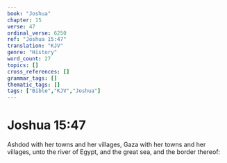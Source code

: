 ```yaml
---
book: "Joshua"
chapter: 15
verse: 47
ordinal_verse: 6250
ref: "Joshua 15:47"
translation: "KJV"
genre: "History"
word_count: 27
topics: []
cross_references: []
grammar_tags: []
thematic_tags: []
tags: ["Bible","KJV","Joshua"]
---
```


# Joshua 15:47

Ashdod with her towns and her villages, Gaza with her towns and her villages, unto the river of Egypt, and the great sea, and the border thereof:
